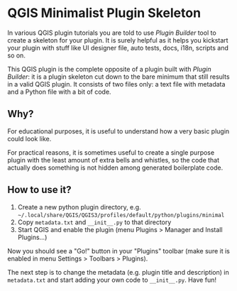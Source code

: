 # QGIS Minimalist Plugin Skeleton

In various QGIS plugin tutorials you are told to use _Plugin Builder_ tool to create a skeleton for your plugin.
It is surely helpful as it helps you kickstart your plugin with stuff like UI designer file, auto tests, docs, i18n, scripts and so on.

This QGIS plugin is the complete opposite of a plugin built with _Plugin Builder_: it is a plugin skeleton cut down
to the bare minimum that still results in a valid QGIS plugin. It consists of two files only: a text file with metadata and a Python file with a bit of code.

## Why?

For educational purposes, it is useful to understand how a very basic plugin could look like.

For practical reasons, it is sometimes useful to create a single purpose plugin with the least amount of extra bells and whistles,
so the code that actually does something is not hidden among generated boilerplate code.

## How to use it?

1. Create a new python plugin directory, e.g. ```~/.local/share/QGIS/QGIS3/profiles/default/python/plugins/minimal```
2. Copy ```metadata.txt``` and ```__init__.py``` to that directory
3. Start QGIS and enable the plugin (menu Plugins > Manager and Install Plugins...)

Now you should see a "Go!" button in your "Plugins" toolbar (make sure it is enabled in menu Settings > Toolbars > Plugins).

The next step is to change the metadata (e.g. plugin title and description) in ```metadata.txt``` and
start adding your own code to ```__init__.py```. Have fun!
